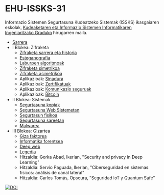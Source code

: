 # EHU-ISSKS-31

Informazio Sistemen Segurtasuna Kudeatzeko Sistemak (ISSKS) ikasgaiaren eskolak, [Kudeaketaren eta Informazio Sistemen Informatikaren Ingeniaritzako Graduko](https://www.ehu.eus/eu/kudeaketaren-eta-informazio-sistemen-informatikaren-ingeniaritzako-gradua-bizkaia) hirugarren maila.

* [Sarrera](Sarrera/index.html)
* I Blokea: Zifraketa
  * [Zifraketa sarrera eta historia](Zifraketa_intro/index.html)
  * [Esteganografia](Zifraketa_esteganografia/index.html)
  * [Laburpen algoritmoak](Zifraketa_laburpen/index.html)
  * [Zifraketa simetrikoa](Zifraketa_simetrikoa/index.html)
  * [Zifraketa asimetrikoa](Zifraketa_asimetrikoa/index.html)
  * Aplikazioak: [Sinadura](Zifraketa_sinadura/index.html)
  * Aplikazioak: [Zertifikatuak](Zifraketa_zertifikatuak/index.html)
  * Aplikazioak: [Komunikazio seguruak](Zifraketa_komunikazioak/index.html)
  * Aplikazioak: [Bitcoin](Zifraketa_bitcoin/index.html)
* II Blokea: Sistemak
  * [Segurtasuna kopiak](Segurtasun_kopiak/index.html)
  * [Segurtasuna Web Sistemetan](WebSegurtasuna/index.html)
  * [Segurtasun fisikoa](Segurtasun_fisikoa/index.html)
  * [Segurtasuna sareetan](Segurtasuna_sareetan/index.html)
  * [Malwarea](Malware/index.html)
* III Blokea: Gizartea
  * [Giza faktorea](GizaFaktorea/index.html)
  * [Informatika forentsea](InformatikaForensea/index.html)
  * [Deep web](DeepWeb/index.html)
  * [Legedia](Legedia/index.html)
  * Hitzaldia: Gorka Abad, Ikerlan, "Security and privacy in Deep Learning"
  * Hitzaldia: Servio Paguada, Ikerlan, "Ciberseguridad en sistemas físicos: análisis de canal lateral"
  * Hitzaldia: Carlos Tomás, Opscura, "Seguridad IoT y Quantum Safe"

[![DOI](https://zenodo.org/badge/405099738.svg)](https://zenodo.org/badge/latestdoi/405099738)
